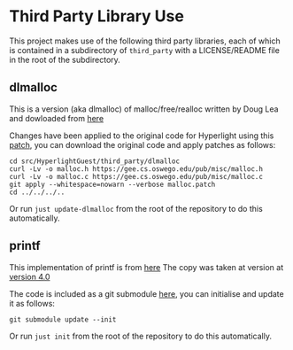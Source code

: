 # Third Party Library Use

This project makes use of the following third party libraries, each of which is contained in a subdirectory of `third_party` with a LICENSE/README file in the root of the subdirectory.

## dlmalloc

This is a version (aka dlmalloc) of malloc/free/realloc written by
Doug Lea and dowloaded from [here](https://gee.cs.oswego.edu/pub/misc/malloc.c)

Changes have been applied to the original code for Hyperlight using this [patch](./dlmalloc/malloc.h), you can download the original code and apply patches as follows:

```console
cd src/HyperlightGuest/third_party/dlmalloc
curl -Lv -o malloc.h https://gee.cs.oswego.edu/pub/misc/malloc.h
curl -Lv -o malloc.c https://gee.cs.oswego.edu/pub/misc/malloc.c
git apply --whitespace=nowarn --verbose malloc.patch
cd ../../../..
```
Or run `just update-dlmalloc` from the root of the repository to do this automatically.

## printf

This implementation of printf is from [here](https://github.com/mpaland/printf.git)
The copy was taken at version at [version 4.0](https://github.com/mpaland/printf/releases/tag/v4.0.0)

The code is included as a git submodule [here](./printf/), you can initialise and update it as follows:

```console
git submodule update --init
```

Or run `just init` from the root of the repository to do this automatically.